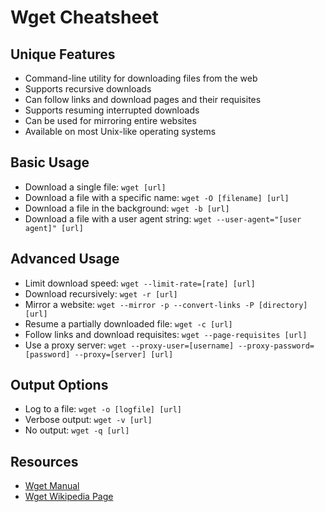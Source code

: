 # Wget Cheatsheet

## Unique Features
* Command-line utility for downloading files from the web
* Supports recursive downloads
* Can follow links and download pages and their requisites
* Supports resuming interrupted downloads
* Can be used for mirroring entire websites
* Available on most Unix-like operating systems

## Basic Usage
* Download a single file: `wget [url]`
* Download a file with a specific name: `wget -O [filename] [url]`
* Download a file in the background: `wget -b [url]`
* Download a file with a user agent string: `wget --user-agent="[user agent]" [url]`

## Advanced Usage
* Limit download speed: `wget --limit-rate=[rate] [url]`
* Download recursively: `wget -r [url]`
* Mirror a website: `wget --mirror -p --convert-links -P [directory] [url]`
* Resume a partially downloaded file: `wget -c [url]`
* Follow links and download requisites: `wget --page-requisites [url]`
* Use a proxy server: `wget --proxy-user=[username] --proxy-password=[password] --proxy=[server] [url]`

## Output Options
* Log to a file: `wget -o [logfile] [url]`
* Verbose output: `wget -v [url]`
* No output: `wget -q [url]`

## Resources
* [Wget Manual](https://www.gnu.org/software/wget/manual/)
* [Wget Wikipedia Page](https://en.wikipedia.org/wiki/Wget)

